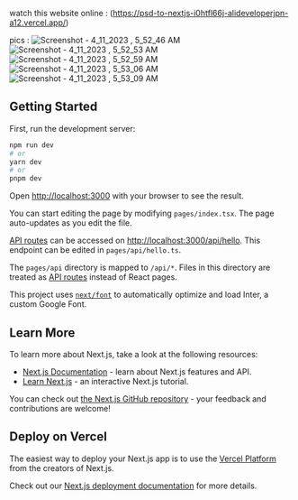 
watch this website online : (https://psd-to-nextjs-i0htfl66j-alideveloperjpn-a12.vercel.app/)

pics :
![Screenshot - 4_11_2023 , 5_52_46 AM](https://user-images.githubusercontent.com/115926291/231168304-c9bad96b-b993-464b-acfc-0e1741b6f78e.png)
![Screenshot - 4_11_2023 , 5_52_53 AM](https://user-images.githubusercontent.com/115926291/231168329-cc407912-352f-4ba4-8310-2e0a97059653.png)
![Screenshot - 4_11_2023 , 5_52_59 AM](https://user-images.githubusercontent.com/115926291/231168358-32c275ce-2213-4320-ad8d-4f4d165eb188.png)
![Screenshot - 4_11_2023 , 5_53_06 AM](https://user-images.githubusercontent.com/115926291/231168384-aef9053f-62f2-49c8-856f-69c966f0b90a.png)
![Screenshot - 4_11_2023 , 5_53_09 AM](https://user-images.githubusercontent.com/115926291/231168403-bf6977a5-f8d7-4c26-a465-23392a22a116.png)



## Getting Started

First, run the development server:

```bash
npm run dev
# or
yarn dev
# or
pnpm dev
```

Open [http://localhost:3000](http://localhost:3000) with your browser to see the result.

You can start editing the page by modifying `pages/index.tsx`. The page auto-updates as you edit the file.

[API routes](https://nextjs.org/docs/api-routes/introduction) can be accessed on [http://localhost:3000/api/hello](http://localhost:3000/api/hello). This endpoint can be edited in `pages/api/hello.ts`.

The `pages/api` directory is mapped to `/api/*`. Files in this directory are treated as [API routes](https://nextjs.org/docs/api-routes/introduction) instead of React pages.

This project uses [`next/font`](https://nextjs.org/docs/basic-features/font-optimization) to automatically optimize and load Inter, a custom Google Font.

## Learn More

To learn more about Next.js, take a look at the following resources:

- [Next.js Documentation](https://nextjs.org/docs) - learn about Next.js features and API.
- [Learn Next.js](https://nextjs.org/learn) - an interactive Next.js tutorial.

You can check out [the Next.js GitHub repository](https://github.com/vercel/next.js/) - your feedback and contributions are welcome!

## Deploy on Vercel

The easiest way to deploy your Next.js app is to use the [Vercel Platform](https://vercel.com/new?utm_medium=default-template&filter=next.js&utm_source=create-next-app&utm_campaign=create-next-app-readme) from the creators of Next.js.

Check out our [Next.js deployment documentation](https://nextjs.org/docs/deployment) for more details.
